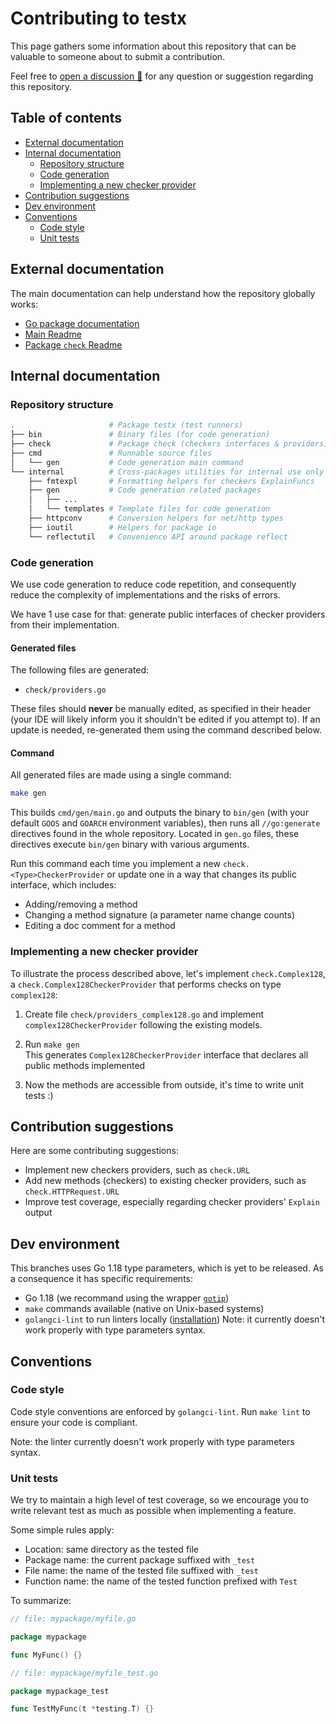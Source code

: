 # Contributing to testx

This page gathers some information about this repository
that can be valuable to someone about to submit a contribution.

Feel free to [open a discussion 💬](https://github.com/drykit-go/testx/discussions/new)
for any question or suggestion regarding this repository.

## Table of contents

- [External documentation](#external-documentation)
- [Internal documentation](#internal-documentation)
  - [Repository structure](#repository-structure)
  - [Code generation](#code-generation)
  - [Implementing a new checker provider](#implementing-a-new-checker-provider)
- [Contribution suggestions](#contribution-suggestions)
- [Dev environment](#dev-environment)
- [Conventions](#conventions)
  - [Code style](#code-style)
  - [Unit tests](#unit-tests)

## External documentation

The main documentation can help understand how the repository globally works:

- [Go package documentation](https://pkg.go.dev/github.com/drykit-go/testx#section-documentation)
- [Main Readme](./README.md)
- [Package `check` Readme](./check/README.md)

## Internal documentation

### Repository structure

```sh
.                     # Package testx (test runners)
├── bin               # Binary files (for code generation)
├── check             # Package check (checkers interfaces & providers)
├── cmd               # Runnable source files
│   └── gen           # Code generation main command
└── internal          # Cross-packages utilities for internal use only
    ├── fmtexpl       # Formatting helpers for checkers ExplainFuncs
    ├── gen           # Code generation related packages
    │   ├── ...
    │   └── templates # Template files for code generation
    ├── httpconv      # Conversion helpers for net/http types
    ├── ioutil        # Helpers for package io
    └── reflectutil   # Convenience API around package reflect
```


### Code generation

We use code generation to reduce code repetition, and consequently
reduce the complexity of implementations and the risks of errors.

We have 1 use case for that: generate public interfaces of checker providers
from their implementation.

#### Generated files

The following files are generated:

- `check/providers.go`

These files should **never** be manually edited, as specified
in their header (your IDE will likely inform you it shouldn't be edited
if you attempt to).
If an update is needed, re-generated them using the command described below.

#### Command

All generated files are made using a single command:

```sh
make gen
```

This builds `cmd/gen/main.go` and outputs the binary to `bin/gen`
(with your default `GOOS` and `GOARCH` environment variables),
then runs all `//go:generate` directives found in the whole repository.
Located in `gen.go` files, these directives execute `bin/gen` binary
with various arguments.

Run this command each time you implement a new `check.<Type>CheckerProvider`
or update one in a way that changes its public interface, which includes:
  - Adding/removing a method
  - Changing a method signature (a parameter name change counts)
  - Editing a doc comment for a method

### Implementing a new checker provider

To illustrate the process described above, let's implement
`check.Complex128`, a `check.Complex128CheckerProvider`
that performs checks on type `complex128`:

1. Create file `check/providers_complex128.go` and implement
`complex128CheckerProvider` following the existing models.

1. Run `make gen`  
This generates `Complex128CheckerProvider` interface that declares all public
methods implemented

1. Now the methods are accessible from outside, it's time to write unit tests :)

## Contribution suggestions

Here are some contributing suggestions:

- Implement new checkers providers, such as `check.URL`
- Add new methods (checkers) to existing checker providers, such as `check.HTTPRequest.URL`
- Improve test coverage, especially regarding checker providers' `Explain` output

## Dev environment

This branches uses Go 1.18 type parameters, which is yet to be released.
As a consequence it has specific requirements:

- Go 1.18 (we recommand using the wrapper [`gotip`](https://pkg.go.dev/golang.org/dl/gotip))
- `make` commands available (native on Unix-based systems)
- `golangci-lint` to run linters locally ([installation](https://golangci-lint.run/usage/install/#local-installation))
  Note: it currently doesn't work properly with type parameters syntax.

## Conventions

### Code style

Code style conventions are enforced by `golangci-lint`.
Run `make lint` to ensure your code is compliant.

Note: the linter currently doesn't work properly with type parameters syntax.

### Unit tests

We try to maintain a high level of test coverage, so we encourage you
to write relevant test as much as possible when implementing a feature.

Some simple rules apply:
- Location: same directory as the tested file
- Package name: the current package suffixed with `_test`
- File name: the name of the tested file suffixed with `_test`
- Function name: the name of the tested function prefixed with `Test`

To summarize:
```go
// file: mypackage/myfile.go

package mypackage

func MyFunc() {}

// file: mypackage/myfile_test.go

package mypackage_test

func TestMyFunc(t *testing.T) {}
```
